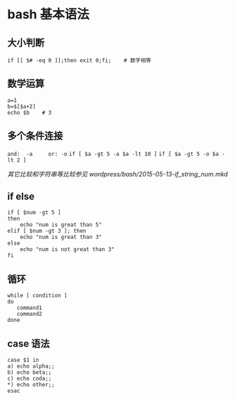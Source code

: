# bash 基本语法

## 大小判断
`if [[ $# -eq 0 ]];then exit 0;fi;    # 数字相等`

## 数学运算
```
a=1
b=$[$a+2]
echo $b    # 3
```
## 多个条件连接
`and:  -a     or: -o`
`if [ $a -gt 5 -a $a -lt 10 ]`
`if [ $a -gt 5 -o $a -lt 2 ]`

*其它比较和字符串等比较参见 wordpress/bash/2015-05-13-if_string_num.mkd*

## if else
```
if [ $num -gt 5 ]
then
    echo "num is great than 5"
elif [ $num -gt 3 ]; then
    echo "num is great than 3"
else
    echo "num is not great than 3"
fi
```

## 循环
```
while [ condition ]
do
   command1
   command2
done
```

## case 语法
```
case $1 in
a) echo alpha;;
b) echo beta;;
c) echo coda;;
*) echo other;;
esac
```